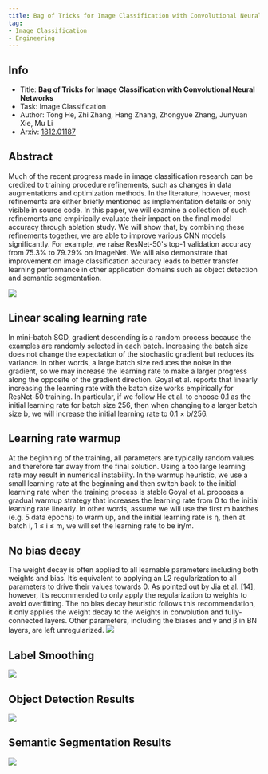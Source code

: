 ```yaml
---
title: Bag of Tricks for Image Classification with Convolutional Neural Networks - He - 2018
tag:
- Image Classification
- Engineering
---
```




## Info

- Title: **Bag of Tricks for Image Classification with Convolutional Neural Networks**
- Task: Image Classification
- Author: Tong He, Zhi Zhang, Hang Zhang, Zhongyue Zhang, Junyuan Xie, Mu Li
- Arxiv: [1812.01187](https://arxiv.org/abs/1812.01187)

## Abstract

Much of the recent progress made in image classification research can be credited to training procedure refinements, such as changes in data augmentations and optimization methods. In the literature, however, most refinements are either briefly mentioned as implementation details or only visible in source code. In this paper, we will examine a collection of such refinements and empirically evaluate their impact on the final model accuracy through ablation study. We will show that, by combining these refinements together, we are able to improve various CNN models significantly. For example, we raise ResNet-50's top-1 validation accuracy from 75.3% to 79.29% on ImageNet. We will also demonstrate that improvement on image classification accuracy leads to better transfer learning performance in other application domains such as object detection and semantic segmentation.

![](https://i.imgur.com/ki1FXpz.png)

## Linear scaling learning rate

In mini-batch SGD, gradient descending is a random process because the examples are randomly selected in each batch. Increasing the batch size does not change the expectation of the stochastic gradient but reduces its variance. In other words, a large batch size reduces the noise in the gradient, so we may increase the learning rate to make a larger progress along the opposite of the gradient direction. Goyal et al. reports that linearly increasing the learning rate with the batch size works empirically for ResNet-50 training. In particular, if we follow He et al. to choose 0.1 as the initial learning rate for batch size 256, then when changing to a larger batch size b, we will increase the initial learning rate to 0.1 × b/256.

## Learning rate warmup

At the beginning of the training, all parameters are typically random values and therefore far away from the final solution. Using a too large learning rate may result in numerical instability. In the warmup heuristic, we use a small learning rate at the beginning and then switch back to the initial learning rate when the training process is stable Goyal et al. proposes a gradual warmup strategy that increases the learning rate from 0 to the initial learning rate linearly. In other words, assume we will use the first m batches (e.g. 5 data epochs) to warm up, and the initial learning rate is η, then at batch i, 1 ≤ i ≤ m, we will set the learning rate to be iη/m.

## No bias decay

The weight decay is often applied to all learnable parameters including both weights and bias. It’s
equivalent to applying an L2 regularization to all parameters to drive their values towards 0. As pointed out by Jia et al. [14], however, it’s recommended to only apply the regularization to weights to avoid overfitting. The no bias decay heuristic follows this recommendation, it only applies the weight decay to the weights in convolution and fully-connected layers. Other parameters, including the biases and γ and β in BN layers, are left unregularized.
![](https://i.imgur.com/KdwxV0H.png)

## Label Smoothing
![](https://i.imgur.com/CDUtAgF.png)

<script async src="https://pagead2.googlesyndication.com/pagead/js/adsbygoogle.js"></script>
<ins class="adsbygoogle"
     style="display:block; text-align:center;"
     data-ad-layout="in-article"
     data-ad-format="fluid"
     data-ad-client="ca-pub-4466575858054752"
     data-ad-slot="8787986126"></ins>
<script>
     (adsbygoogle = window.adsbygoogle || []).push({});
</script>
## Object Detection Results
![](https://i.imgur.com/wDGtvF6.png)


## Semantic Segmentation Results
![](https://i.imgur.com/zNhVmul.png)

